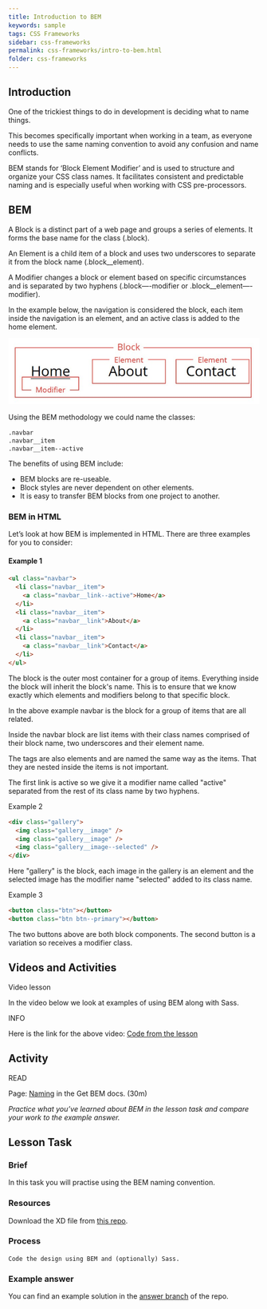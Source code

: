 ```yaml
---
title: Introduction to BEM
keywords: sample
tags: CSS Frameworks
sidebar: css-frameworks
permalink: css-frameworks/intro-to-bem.html
folder: css-frameworks
---
```


## Introduction

One of the trickiest things to do in development is deciding what to name things.

This becomes specifically important when working in a team, as everyone needs to use the same naming convention to avoid any confusion and name conflicts.

BEM stands for ‘Block Element Modifier’ and is used to structure and organize your CSS class names. It facilitates consistent and predictable naming and is especially useful when working with CSS pre-processors.

## BEM

A Block is a distinct part of a web page and groups a series of elements. It forms the base name for the class (.block).

An Element is a child item of a block and uses two underscores to separate it from the block name (.block\_\_element).

A Modifier changes a block or element based on specific circumstances and is separated by two hyphens (.block—-modifier or .block\_\_element—-modifier).

In the example below, the navigation is considered the block, each item inside the navigation is an element, and an active class is added to the home element.

![Example of BEM](../../images/css-frameworks/bem.jpg)

Using the BEM methodology we could name the classes:

```
.navbar
.navbar__item
.navbar__item--active
```

The benefits of using BEM include:

- BEM blocks are re-useable.
- Block styles are never dependent on other elements.
- It is easy to transfer BEM blocks from one project to another.

### BEM in HTML

Let’s look at how BEM is implemented in HTML. There are three examples for you to consider:

#### Example 1

```html
<ul class="navbar">
  <li class="navbar__item">
    <a class="navbar__link--active">Home</a>
  </li>
  <li class="navbar__item">
    <a class="navbar__link">About</a>
  </li>
  <li class="navbar__item">
    <a class="navbar__link">Contact</a>
  </li>
</ul>
```

The block is the outer most container for a group of items. Everything inside the block will inherit the block's name. This is to ensure that we know exactly which elements and modifiers belong to that specific block.

In the above example navbar is the block for a group of items that are all related.

Inside the navbar block are list items with their class names comprised of their block name, two underscores and their element name.

The tags are also elements and are named the same way as the items. That they are nested inside the items is not important.

The first link is active so we give it a modifier name called "active" separated from the rest of its class name by two hyphens.

Example 2

```html
<div class="gallery">
  <img class="gallery__image" />
  <img class="gallery__image" />
  <img class="gallery__image--selected" />
</div>
```

Here "gallery" is the block, each image in the gallery is an element and the selected image has the modifier name "selected" added to its class name.

Example 3

```html
<button class="btn"></button>
<button class="btn btn--primary"></button>
```

The two buttons above are both block components. The second button is a variation so receives a modifier class.

## Videos and Activities

Video lesson

In the video below we look at examples of using BEM along with Sass.

INFO

Here is the link for the above video: [Code from the lesson](https://github.com/NoroffFEU/introduction-to-bem)

## Activity

READ

Page: [Naming](http://getbem.com/naming/) in the Get BEM docs. (30m)

_Practice what you’ve learned about BEM in the lesson task and compare your work to the example answer._

## Lesson Task

### Brief

In this task you will practise using the BEM naming convention.

### Resources

Download the XD file from [this repo](https://github.com/NoroffFEU/introduction-to-bem-lesson-task).

### Process

    Code the design using BEM and (optionally) Sass.

### Example answer

You can find an example solution in the [answer branch](https://github.com/NoroffFEU/introduction-to-bem-lesson-task/tree/answer) of the repo.
